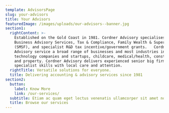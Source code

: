 ```yaml
---
template: AdvisorsPage
slug: your-advisors
title: Your Advisors
featuredImage: /images/uploads/our-advisors--banner.jpg
section1:
  rightContent: >-
    Established on the Gold Coast in 1981. Cordner Advisory specialises in
    Business Advisory Services, Tax & Compliance, Family Wealth & Superannuation
    (SMSF), and specialist R&D tax incentive/government grants.   Cordner
    Advisory service a broad range of businesses and most industries including
    technology companies and startups, childcare, medical/health, construction
    and property. Cordner Advisory delivers experienced senior big firm
    specialist skills with local care and attention.
  rightTitle: Versatile solutions for everyone.
  title: Delivering accounting & advisory services since 1981
section2:
  button:
    label: Know More
    link: /our-services/
  subtitle: Etiam ac quam eget lectus venenatis ullamcorper sit amet non arcu.
  title: Browse our services
---
```



